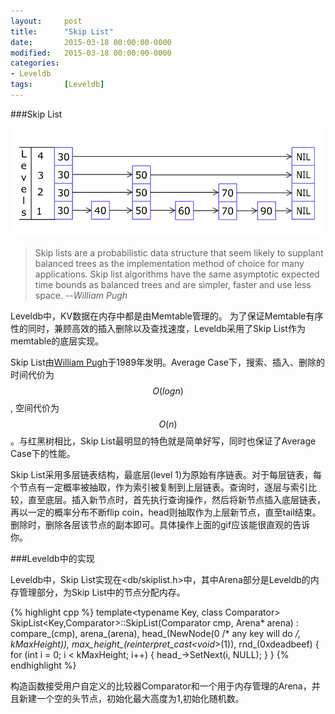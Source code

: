 ```yaml
---
layout: 	post
title:  	"Skip List"
date:   	2015-03-18 00:00:00-0000
modified:	2015-03-18 00:00:00-0000
categories: 
- Leveldb
tags:		[Leveldb]
---
```


###Skip List

![SkipList][SkipList]

> Skip lists are a probabilistic data structure that seem likely to supplant balanced trees as the implementation method of choice for many applications. Skip list algorithms have the same asymptotic expected time bounds as balanced trees and are simpler, faster and use less space.
> --*William Pugh*

Leveldb中，KV数据在内存中都是由Memtable管理的。 为了保证Memtable有序性的同时，兼顾高效的插入删除以及查找速度，Leveldb采用了Skip List作为memtable的底层实现。

Skip List由[William Pugh][William Pugh]于1989年发明。Average Case下，搜索、插入、删除的时间代价为$$ O(logn) $$, 空间代价为$$ O(n) $$。与红黑树相比，Skip List最明显的特色就是简单好写，同时也保证了Average Case下的性能。

Skip List采用多层链表结构，最底层(level 1)为原始有序链表。对于每层链表，每个节点有一定概率被抽取，作为索引被复制到上层链表。查询时，逐层与索引比较，直至底层。插入新节点时，首先执行查询操作，然后将新节点插入底层链表，再以一定的概率分布不断flip coin，head则抽取作为上层新节点，直至tail结束。删除时，删除各层该节点的副本即可。具体操作上面的gif应该能很直观的告诉你。

###Leveldb中的实现

Leveldb中，Skip List实现在<db/skiplist.h>中，其中Arena部分是Leveldb的内存管理部分，为Skip List中的节点分配内存。

{% highlight cpp %}
template<typename Key, class Comparator>
SkipList<Key,Comparator>::SkipList(Comparator cmp, Arena* arena)
    : compare_(cmp),
      arena_(arena),
      head_(NewNode(0 /* any key will do */, kMaxHeight)),
      max_height_(reinterpret_cast<void*>(1)),
      rnd_(0xdeadbeef) {
  for (int i = 0; i < kMaxHeight; i++) {
    head_->SetNext(i, NULL);
  }
}
{% endhighlight %}

构造函数接受用户自定义的比较器Comparator和一个用于内存管理的Arena，并且新建一个空的头节点，初始化最大高度为1,初始化随机数。



[William Pugh]:http://en.wikipedia.org/wiki/William_Pugh
[SkipList]:/images/Skip_list.gif